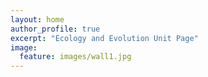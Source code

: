 ```yaml
---
layout: home
author_profile: true
excerpt: "Ecology and Evolution Unit Page"
image:
  feature: images/wall1.jpg
---
```

